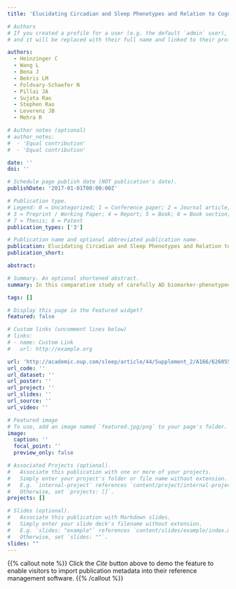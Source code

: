 ```yaml
---
title: 'Elucidating Circadian and Sleep Phenotypes and Relation to Cognitive Impairment in Alzheimer`s Dementia'

# Authors
# If you created a profile for a user (e.g. the default `admin` user), write the username (folder name) here
# and it will be replaced with their full name and linked to their profile.

authors:
  - Heinzinger C
  - Wang L
  - Bena J
  - Bekris LM
  - Foldvary-Schaefer N
  - Pillai JA
  - Sujata Rao
  - Stephen Rao
  - Leverenz JB
  - Mehra R

# Author notes (optional)
# author_notes:
#  - 'Equal contribution'
#  - 'Equal contribution'

date: ''
doi: ''

# Schedule page publish date (NOT publication's date).
publishDate: '2017-01-01T00:00:00Z'

# Publication type.
# Legend: 0 = Uncategorized; 1 = Conference paper; 2 = Journal article;
# 3 = Preprint / Working Paper; 4 = Report; 5 = Book; 6 = Book section;
# 7 = Thesis; 8 = Patent
publication_types: ['3']

# Publication name and optional abbreviated publication name.
publication: Elucidating Circadian and Sleep Phenotypes and Relation to Cognitive Impairment in Alzheimer`s Dementia
publication_short: 

abstract: 

# Summary. An optional shortened abstract.
summary: In this comparative study of carefully AD biomarker-phenotyped and APOEƐ4-genotyped patients and normal cognition controls, less sleep time and more fragmented sleep are associated with poorer MMSE scores in MCI-AD. Preliminary results show cognitively normal participants at risk of AD(HR) do not show CRD seen in MCI-AD and are more consistent with controls (CL).

tags: []

# Display this page in the Featured widget?
featured: false

# Custom links (uncomment lines below)
# links:
# - name: Custom Link
#   url: http://example.org

url: 'http://academic.oup.com/sleep/article/44/Supplement_2/A166/6260550'
url_code: ''
url_dataset: ''
url_poster: ''
url_project: ''
url_slides: ''
url_source: ''
url_video: ''

# Featured image
# To use, add an image named `featured.jpg/png` to your page's folder.
image:
  caption: ''
  focal_point: ''
  preview_only: false

# Associated Projects (optional).
#   Associate this publication with one or more of your projects.
#   Simply enter your project's folder or file name without extension.
#   E.g. `internal-project` references `content/project/internal-project/index.md`.
#   Otherwise, set `projects: []`.
projects: []

# Slides (optional).
#   Associate this publication with Markdown slides.
#   Simply enter your slide deck's filename without extension.
#   E.g. `slides: "example"` references `content/slides/example/index.md`.
#   Otherwise, set `slides: ""`.
slides: ""
---
```


{{% callout note %}}
Click the _Cite_ button above to demo the feature to enable visitors to import publication metadata into their reference management software.
{{% /callout %}}

